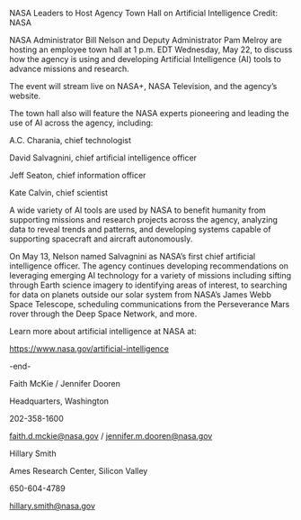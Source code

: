 NASA Leaders to Host Agency Town Hall on Artificial Intelligence 
 Credit: NASA

NASA Administrator Bill Nelson and Deputy Administrator Pam Melroy are hosting an employee town hall at 1 p.m. EDT Wednesday, May 22, to discuss how the agency is using and developing Artificial Intelligence (AI) tools to advance missions and research.

The event will stream live on NASA+, NASA Television, and the agency’s website.

The town hall also will feature the NASA experts pioneering and leading the use of AI across the agency, including:

A.C. Charania, chief technologist

David Salvagnini, chief artificial intelligence officer

Jeff Seaton, chief information officer

Kate Calvin, chief scientist

A wide variety of AI tools are used by NASA to benefit humanity from supporting missions and research projects across the agency, analyzing data to reveal trends and patterns, and developing systems capable of supporting spacecraft and aircraft autonomously.

On May 13, Nelson named Salvagnini as NASA’s first chief artificial intelligence officer. The agency continues developing recommendations on leveraging emerging AI technology for a variety of missions including sifting through Earth science imagery to identifying areas of interest, to searching for data on planets outside our solar system from NASA’s James Webb Space Telescope, scheduling communications from the Perseverance Mars rover through the Deep Space Network, and more.

Learn more about artificial intelligence at NASA at:

https://www.nasa.gov/artificial-intelligence

-end-

Faith McKie / Jennifer Dooren

Headquarters, Washington

202-358-1600

faith.d.mckie@nasa.gov / jennifer.m.dooren@nasa.gov

Hillary Smith

Ames Research Center, Silicon Valley

650-604-4789

hillary.smith@nasa.gov